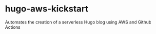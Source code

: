 # hugo-aws-kickstart
 Automates the creation of a serverless Hugo blog using AWS and Github Actions
